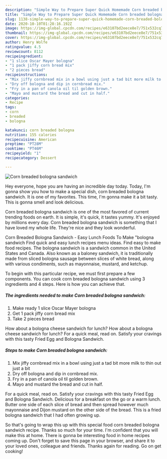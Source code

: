 ```yaml
---
description: "Simple Way to Prepare Super Quick Homemade Corn breaded bologna sandwich"
title: "Simple Way to Prepare Super Quick Homemade Corn breaded bologna sandwich"
slug: 1138-simple-way-to-prepare-super-quick-homemade-corn-breaded-bologna-sandwich
date: 2020-10-10T01:28:16.192Z
image: https://img-global.cpcdn.com/recipes/e63107bd2eece8e7/751x532cq70/corn-breaded-bologna-sandwich-recipe-main-photo.jpg
thumbnail: https://img-global.cpcdn.com/recipes/e63107bd2eece8e7/751x532cq70/corn-breaded-bologna-sandwich-recipe-main-photo.jpg
cover: https://img-global.cpcdn.com/recipes/e63107bd2eece8e7/751x532cq70/corn-breaded-bologna-sandwich-recipe-main-photo.jpg
author: Henry Wolfe
ratingvalue: 4.5
reviewcount: 8112
recipeingredient:
- "1 slice Oscar Mayer bologna"
- "1 pack jiffy corn bread mix"
- "2 pieces bread"
recipeinstructions:
- "Mix jiffy cornbread mix in a bowl using just a tad bit more milk to thin out just a bit"
- "Dry off bologna and dip in cornbread mix."
- "Fry in a pan of canola oil til golden brown."
- "Mayo and mustard the bread and cut in half."
categories:
- Recipe
tags:
- corn
- breaded
- bologna

katakunci: corn breaded bologna 
nutrition: 155 calories
recipecuisine: American
preptime: "PT28M"
cooktime: "PT46M"
recipeyield: "1"
recipecategory: Dessert

---
```



![Corn breaded bologna sandwich](https://img-global.cpcdn.com/recipes/e63107bd2eece8e7/751x532cq70/corn-breaded-bologna-sandwich-recipe-main-photo.jpg)

Hey everyone, hope you are having an incredible day today. Today, I'm gonna show you how to make a special dish, corn breaded bologna sandwich. It is one of my favorites. This time, I'm gonna make it a bit tasty. This is gonna smell and look delicious.

Corn breaded bologna sandwich is one of the most favored of current trending foods on earth. It is simple, it's quick, it tastes yummy. It's enjoyed by millions every day. Corn breaded bologna sandwich is something that I have loved my whole life. They're nice and they look wonderful.

Corn Breaded Bologna Sandwich - Easy Lunch Foods To Make &#34;bologna sandwich Find quick and easy lunch recipes menu ideas. Find easy to make food recipes. The bologna sandwich is a sandwich common in the United States and Canada. Also known as a baloney sandwich, it is traditionally made from sliced bologna sausage between slices of white bread, along with various condiments, such as mayonnaise, mustard, and ketchup.


To begin with this particular recipe, we must first prepare a few components. You can cook corn breaded bologna sandwich using 3 ingredients and 4 steps. Here is how you can achieve that.

<!--inarticleads1-->

##### The ingredients needed to make Corn breaded bologna sandwich:

1. Make ready 1 slice Oscar Mayer bologna
1. Get 1 pack jiffy corn bread mix
1. Take 2 pieces bread


How about a bologna cheese sandwich for lunch? How about a bologna cheese sandwich for lunch? For a quick meal, read on. Satisfy your cravings with this tasty Fried Egg and Bologna Sandwich. 

<!--inarticleads2-->

##### Steps to make Corn breaded bologna sandwich:

1. Mix jiffy cornbread mix in a bowl using just a tad bit more milk to thin out just a bit
1. Dry off bologna and dip in cornbread mix.
1. Fry in a pan of canola oil til golden brown.
1. Mayo and mustard the bread and cut in half.


For a quick meal, read on. Satisfy your cravings with this tasty Fried Egg and Bologna Sandwich. Delicious for a breakfast on the go or a warm lunch. Butter one side of each slice of bread and then spread however much mayonnaise and Dijon mustard on the other side of the bread. This is a fried bologna sandwich that I had often growing up. 

So that's going to wrap this up with this special food corn breaded bologna sandwich recipe. Thanks so much for your time. I'm confident that you will make this at home. There is gonna be interesting food in home recipes coming up. Don't forget to save this page in your browser, and share it to your loved ones, colleague and friends. Thanks again for reading. Go on get cooking!
